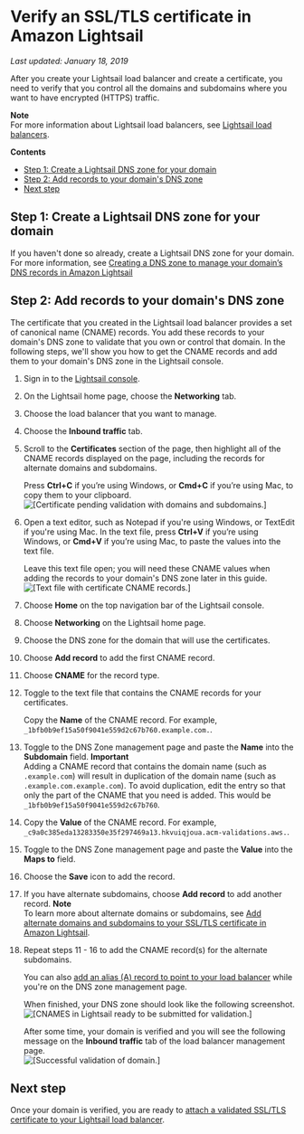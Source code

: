 # Verify an SSL/TLS certificate in Amazon Lightsail<a name="verify-tls-ssl-certificate-using-dns-cname-https"></a>

*Last updated: January 18, 2019*

After you create your Lightsail load balancer and create a certificate, you need to verify that you control all the domains and subdomains where you want to have encrypted \(HTTPS\) traffic\.

**Note**  
For more information about Lightsail load balancers, see [Lightsail load balancers](understanding-lightsail-load-balancers.md)\.

**Contents**
+ [Step 1: Create a Lightsail DNS zone for your domain](#verify-ssl-tls-create-dns-zone)
+ [Step 2: Add records to your domain's DNS zone](#verify-ssl-tls-create-dns-records)
+ [Next step](#verify-ssl-tls-next-step)

## Step 1: Create a Lightsail DNS zone for your domain<a name="verify-ssl-tls-create-dns-zone"></a>

If you haven't done so already, create a Lightsail DNS zone for your domain\. For more information, see [Creating a DNS zone to manage your domain’s DNS records in Amazon Lightsail](lightsail-how-to-create-dns-entry.md) 

## Step 2: Add records to your domain's DNS zone<a name="verify-ssl-tls-create-dns-records"></a>

The certificate that you created in the Lightsail load balancer provides a set of canonical name \(CNAME\) records\. You add these records to your domain's DNS zone to validate that you own or control that domain\. In the following steps, we'll show you how to get the CNAME records and add them to your domain's DNS zone in the Lightsail console\.

1. Sign in to the [Lightsail console](https://lightsail.aws.amazon.com/)\.

1. On the Lightsail home page, choose the **Networking** tab\.

1. Choose the load balancer that you want to manage\.

1. Choose the **Inbound traffic** tab\.

1. Scroll to the **Certificates** section of the page, then highlight all of the CNAME records displayed on the page, including the records for alternate domains and subdomains\.

   Press **Ctrl\+C** if you’re using Windows, or **Cmd\+C** if you’re using Mac, to copy them to your clipboard\.  
![\[Certificate pending validation with domains and subdomains.\]](https://d9yljz1nd5001.cloudfront.net/en_us/a7664053563006144d6133a21b463972/images/example.certificate-validation-with-subdomains.png)

1. Open a text editor, such as Notepad if you're using Windows, or TextEdit if you're using Mac\. In the text file, press **Ctrl\+V** if you’re using Windows, or **Cmd\+V** if you’re using Mac, to paste the values into the text file\.

   Leave this text file open; you will need these CNAME values when adding the records to your domain's DNS zone later in this guide\.  
![\[Text file with certificate CNAME records.\]](https://d9yljz1nd5001.cloudfront.net/en_us/a7664053563006144d6133a21b463972/images/amazon-lightsail-ssl-tls-cname-records-text-file.png)

1. Choose **Home** on the top navigation bar of the Lightsail console\.

1. Choose **Networking** on the Lightsail home page\.

1. Choose the DNS zone for the domain that will use the certificates\.

1. Choose **Add record** to add the first CNAME record\.

1. Choose **CNAME** for the record type\.

1. Toggle to the text file that contains the CNAME records for your certificates\.

   Copy the **Name** of the CNAME record\. For example, `_1bfb0b9ef15a50f9041e559d2c67b760.example.com.`\.

1. Toggle to the DNS Zone management page and paste the **Name** into the **Subdomain** field\.
**Important**  
Adding a CNAME record that contains the domain name \(such as `.example.com`\) will result in duplication of the domain name \(such as `.example.com.example.com`\)\. To avoid duplication, edit the entry so that only the part of the CNAME that you need is added\. This would be `_1bfb0b9ef15a50f9041e559d2c67b760`\.

1. Copy the **Value** of the CNAME record\. For example, `_c9a0c385eda13283350e35f297469a13.hkvuiqjoua.acm-validations.aws.`\.

1. Toggle to the DNS Zone management page and paste the **Value** into the **Maps to** field\.

1. Choose the **Save** icon to add the record\.

1. If you have alternate subdomains, choose **Add record** to add another record\.
**Note**  
 To learn more about alternate domains or subdomains, see [Add alternate domains and subdomains to your SSL/TLS certificate in Amazon Lightsail](add-alternate-domain-names-to-tls-ssl-certificate-https.md)\.

1. Repeat steps 11 \- 16 to add the CNAME record\(s\) for the alternate subdomains\.

   You can also [add an alias \(A\) record to point to your load balancer](add-alias-record-for-lightsail-load-balancer.md) while you're on the DNS zone management page\.

   When finished, your DNS zone should look like the following screenshot\.  
![\[CNAMES in Lightsail ready to be submitted for validation.\]](https://d9yljz1nd5001.cloudfront.net/en_us/a7664053563006144d6133a21b463972/images/dns-validation-cname-with-alternate-names.png)

   After some time, your domain is verified and you will see the following message on the **Inbound traffic** tab of the load balancer management page\.  
![\[Successful validation of domain.\]](https://d9yljz1nd5001.cloudfront.net/en_us/a7664053563006144d6133a21b463972/images/example-com-verified-and-ready-to-use.png)

## Next step<a name="verify-ssl-tls-next-step"></a>

Once your domain is verified, you are ready to [attach a validated SSL/TLS certificate to your Lightsail load balancer](attach-validated-certificate-to-load-balancer.md)\.